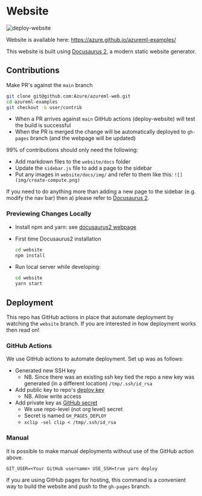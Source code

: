 # Website

![deploy-website](https://github.com/Azure/azureml-web/workflows/deploy-website/badge.svg)

Website is available here: https://azure.github.io/azureml-examples/

This website is built using [Docusaurus 2](https://v2.docusaurus.io/), a modern static website generator.

##  Contributions

Make PR's against the `main` branch

```bash
git clone git@github.com:Azure/azureml-web.git
cd azureml-examples
git checkout -b user/contrib
```

- When a PR arrives against `main` GitHub actions (deploy-website) will test the build is successful
- When the PR is merged the change will be automatically deployed to `gh-pages` branch (and the webpage will be updated)

99% of contributions should only need the following:

- Add markdown files to the `website/docs` folder
- Update the `sidebar.js` file to add a page to the sidebar
- Put any images in `website/docs/img/` and refer to them like this: `![](img/create-compute.png)`

If you need to do anything more than adding a new page to the sidebar (e.g.
modify the nav bar) then a) please refer to [Docusaurus 2](https://v2.docusaurus.io/).

### Previewing Changes Locally

- Install npm and yarn: see [docusaurus2 webpage](https://v2.docusaurus.io/docs/installation)

- First time Docusaurus2 installation
    ```bash
    cd website
    npm install
    ```

- Run local server while developing:
    ```bash
    cd website
    yarn start
    ```

## Deployment

This repo has GitHub actions in place that automate deployment by watching the `website` branch.
If you are interested in how deployment works then read on!

### GitHub Actions

We use GitHub actions to automate deployment. Set up was as follows:

- Generated new SSH key
    - NB. Since there was an existing ssh key tied the repo a new key was generated (in a different location) `/tmp/.ssh/id_rsa`
- Add public key to repo's [deploy key](https://developer.github.com/v3/guides/managing-deploy-keys/)
    - NB. Allow write access
- Add private key as [GitHub secret](https://help.github.com/en/actions/configuring-and-managing-workflows/creating-and-storing-encrypted-secrets)
    - We use repo-level (not org level) secret
    - Secret is named `GH_PAGES_DEPLOY`
    - `xclip -sel clip < /tmp/.ssh/id_rsa`

### Manual

It is possible to make manual deployments without use of the GitHub action above.

```console
GIT_USER=<Your GitHub username> USE_SSH=true yarn deploy
```

If you are using GitHub pages for hosting, this command is a convenient way to build the website and push to the `gh-pages` branch.

